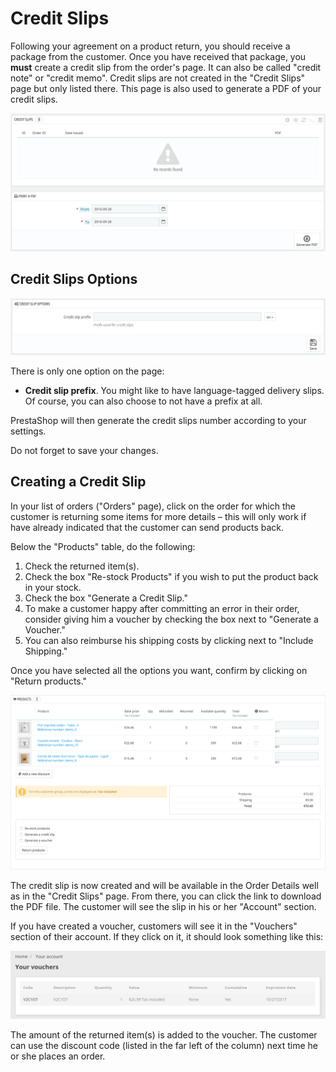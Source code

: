 # Credit Slips

Following your agreement on a product return, you should receive a package from the customer. Once you have received that package, you **must** create a credit slip from the order's page. It can also be called "credit note" or "credit memo". Credit slips are not created in the "Credit Slips" page but only listed there. This page is also used to generate a PDF of your credit slips.

![](../../../.gitbook/assets/51839192.png)

## Credit Slips Options <a id="CreditSlips-CreditSlipsOptions"></a>

![](../../../.gitbook/assets/51839194.png)

There is only one option on the page:

* **Credit slip prefix**. You might like to have language-tagged delivery slips. Of course, you can also choose to not have a prefix at all.

PrestaShop will then generate the credit slips number according to your settings.

Do not forget to save your changes.

## Creating a Credit Slip <a id="CreditSlips-CreatingaCreditSlip"></a>

In your list of orders \("Orders" page\), click on the order for which the customer is returning some items for more details – this will only work if have already indicated that the customer can send products back.

Below the "Products" table, do the following:

1. Check the returned item\(s\).
2. Check the box "Re-stock Products" if you wish to put the product back in your stock.
3. Check the box "Generate a Credit Slip."
4. To make a customer happy after committing an error in their order, consider giving him a voucher by checking the box next to "Generate a Voucher."
5. You can also reimburse his shipping costs by clicking next to "Include Shipping."

Once you have selected all the options you want, confirm by clicking on "Return products."

![](../../../.gitbook/assets/57081971%20%283%29.png)

The credit slip is now created and will be available in the Order Details well as in the "Credit Slips" page. From there, you can click the link to download the PDF file. The customer will see the slip in his or her "Account" section.

If you have created a voucher, customers will see it in the "Vouchers" section of their account. If they click on it, it should look something like this:

![](../../../.gitbook/assets/51839708%20%282%29.png)

The amount of the returned item\(s\) is added to the voucher. The customer can use the discount code \(listed in the far left of the column\) next time he or she places an order.

